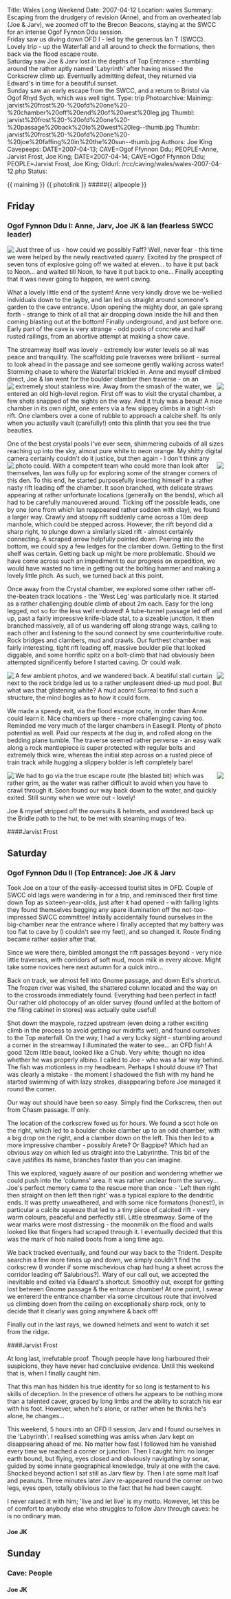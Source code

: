 Title: Wales Long Weekend
Date: 2007-04-12
Location: wales
Summary: Escaping from the drudgery of revision (Anne), and from an overheated lab (Joe & Jarv), we zoomed off to the Brecon Beacons, staying at the SWCC for an intense Ogof Fynnon Ddu session. <br>Friday saw us diving down OFD I - led by the generous Ian T (SWCC). Lovely trip - up the Waterfall and all around to check the formations, then back via the flood escape route.<br>Saturday saw Joe & Jarv lost in the depths of Top Entrance - stumbling around the rather aptly named 'Labyrinth' after having missed the Corkscrew climb up. Eventually admitting defeat, they returned via Edward's in time for a beautiful sunset.<br>Sunday saw an early escape from the SWCC, and a return to Bristol via Ogof Rhyd Sych, which was well tight.
Type: trip
Photoarchive:
Mainimg: jarvist%20frost%20-%20ofd%20one%20-%20chamber%20off%20end%20of%20west%20leg.jpg
Thumbl: jarvist%20frost%20-%20ofd%20one%20-%20passage%20back%20to%20west%20leg--thumb.jpg
Thumbr: jarvist%20frost%20-%20ofd%20one%20-%20joe%20faffing%20in%20the%20sun--thumb.jpg
Authors: Joe King
Cavepeeps: DATE=2007-04-13; CAVE=Ogof Ffynnon Ddu; PEOPLE=Anne, Jarvist Frost, Joe King;
           DATE=2007-04-14; CAVE=Ogof Ffynnon Ddu; PEOPLE=Jarvist Frost, Joe King;
Oldurl: /rcc/caving/wales/wales-2007-04-12.php
Status:

{{ mainimg }}
{{ photolink }}
#####{{ allpeople }}

##  Friday

###  Ogof Fynnon Ddu I: Anne, Jarv, Joe JK &amp; Ian (fearless SWCC leader)
<a href="/caving/photo_archive/trips/2007-04-12%20-%20wales/jarvist%20frost%20-%20ofd%20one%20-%20joe%20faffing%20in%20the%20sun.html">
<img align="left" src="/caving/photo_archive/trips/2007-04-12%20-%20wales/jarvist%20frost%20-%20ofd%20one%20-%20joe%20faffing%20in%20the%20sun--thumb.jpg">
</a>
Just three of us - how could we possibly Faff? Well, never fear - this time we were helped by the newly reactivated quarry. Excited by the prospect of seven tons of explosive going off we waited at eleven... to have it put back to Noon... and waited till Noon, to have it put back to one... Finally accepting that it was never going to happen, we went caving.

What a lovely little end of the system! Anne very kindly drove we be-wellied indviduals down to the layby, and Ian led us straight around someone's garden to the cave entrance. Upon opening the mighty door, an gale sprang forth - strange to think of all that air dropping down inside the hill and then coming blasting out at the bottom! Finally underground, and just before one. Early part of the cave is very strange - odd pools of concrete and half rusted railings, from an abortive attempt at making a show cave.

The streamway itself was lovely - extremely low water levels so all was peace and tranquility. The scaffolding pole traverses were brilliant - surreal to look ahead in the passage and see someone gently walking across water! Storming chase to where the Waterfall trickled in. Anne and myself climbed direct, Joe &amp; Ian went for the boulder clamber then traverse - on an extremely stout stainless wire.
<a href="/caving/photo_archive/trips/2007-04-12%20-%20wales/jarvist%20frost%20-%20ofd%20one%20-%20crystal%20chamber1.html">
<img align="left" src="/caving/photo_archive/trips/2007-04-12%20-%20wales/jarvist%20frost%20-%20ofd%20one%20-%20crystal%20chamber1--thumb.jpg">
</a>
<a href="/caving/photo_archive/trips/2007-04-12%20-%20wales/jarvist%20frost%20-%20ofd%20one%20-%20crystal%20chamber2.html">
<img align="right" src="/caving/photo_archive/trips/2007-04-12%20-%20wales/jarvist%20frost%20-%20ofd%20one%20-%20crystal%20chamber2--thumb.jpg">
</a>
Away from the smash of the water, we entered an old high-level region. First off was to visit the crystal chamber, a few shots snapped of the sights on the way. And it truly was a beaut! A nice chamber in its own right, one enters via a few slippey climbs in a tight-ish rift. One clambers over a cone of rubble to approach a calcite shelf. Its only when you actually vault (carefully!) onto this plinth that you see the true beauties.

One of the best crystal pools I've ever seen, shimmering cuboids of all sizes reaching up into the sky, almost pure white to neon orange. My shitty digital camera certainly couldn't do it justice, but then again - I don't think any photo could.
<a href="/caving/photo_archive/trips/2007-04-12%20-%20wales/jarvist%20frost%20-%20ofd%20one%20-%20joe%20climbing%20down%20from%20crystal%20chamber.html">
<img align="left" src="/caving/photo_archive/trips/2007-04-12%20-%20wales/jarvist%20frost%20-%20ofd%20one%20-%20joe%20climbing%20down%20from%20crystal%20chamber--thumb.jpg">
</a>
<a href="/caving/photo_archive/trips/2007-04-12%20-%20wales/jarvist%20frost%20-%20ofd%20one%20-%20joe%20admiring%20west%20leg%20formation.html">
<img align="right" src="/caving/photo_archive/trips/2007-04-12%20-%20wales/jarvist%20frost%20-%20ofd%20one%20-%20joe%20admiring%20west%20leg%20formation--thumb.jpg">
</a>
With a competent team who could more than look after themselves, Ian was fully up for exploring some of the stranger corners of this den. To this end, he started purposefully inserting himself in a rather nasty rift leading off the chamber. It soon branched, with delicate straws appearing at rather unfortunate locations (generally on the bends), which all had to be carefully manouvered around. Ticking off the possible leads, one by one (one from which Ian reappeared rather sodden with clay), we found a larger way. Crawly and stoopy rift suddenly came across a 10m deep manhole, which could be stepped across. However, the rift beyond did a sharp right, to plunge down a similarly sized rift - almost certainly connecting. A scraped arrow helpfully pointed down. Peering into the bottom, we could spy a few ledges for the clamber down. Getting to the first shelf was certain. Getting back up might be more problematic. Should we have come across such an impediment to our progress on expedition, we would have wasted no time in getting out the bolting hammer and making a lovely little pitch. As such, we turned back at this point.

Once away from the Crystal chamber, we explored some other rather off-the-beaten track locations - the 'West Leg' was particularly nice. It started as a rather challenging double climb of about 2m each. Easy for the long legged, not so for the less well endowed! A tube-tunnel passage led off and up, past a fairly impressive knife-blade stal, to a sizeable junction. It then branched massively, all of us wandering off along strange ways, calling to each other and listening to the sound connect by sme counterintuitive route. Rock bridges and clambers, mud and crawls. Our furthest chamber was fairly interesting, tight rift leading off, massive boulder pile that looked diggable, and some horrific spitz on a bolt-climb that had obviously been attempted significently before I started caving. Or could walk.

<a href="/caving/photo_archive/trips/2007-04-12%20-%20wales/jarvist%20frost%20-%20ofd%20one%20-%20acorn%20formation%20in%20mud%20chamber.html">
<img align="left" src="/caving/photo_archive/trips/2007-04-12%20-%20wales/jarvist%20frost%20-%20ofd%20one%20-%20acorn%20formation%20in%20mud%20chamber--thumb.jpg">
</a>
<a href="/caving/photo_archive/trips/2007-04-12%20-%20wales/jarvist%20frost%20-%20ofd%20one%20-%20passage%20back%20to%20west%20leg.html">
<img align="right" src="/caving/photo_archive/trips/2007-04-12%20-%20wales/jarvist%20frost%20-%20ofd%20one%20-%20passage%20back%20to%20west%20leg--thumb.jpg">
</a>

A few ambient photos, and we wandered back. A beatiful stall curtain next to the rock bridge led us to a rather unpleasent dried-up mud pool. But what was that glistening white? A mud acorn! Surreal to find such a structure, the mind bogles as to how it could form.

We made a speedy exit, via the flood escape route, in order than Anne could learn it. Nice chambers up there - more challenging caving too. Reminded me very much of the larger chambers in Easegill. Plenty of photo potential as well. Paid our respects at the dug in, and rolled along on the bedding plane tumble. The traverse seemed rather perverse - an easy walk along a rock mantlepiece is super protected with regular bolts and extremely thick wire, whereas the initial step across on a rusted piece of train track while hugging a slippery bolder is left completely bare!

<a href="/caving/photo_archive/trips/2007-04-12%20-%20wales/jarvist%20frost%20-%20ofd%20one%20-%20bees%20knees%20and%20ballarina.html">
<img align="left" src="/caving/photo_archive/trips/2007-04-12%20-%20wales/jarvist%20frost%20-%20ofd%20one%20-%20bees%20knees%20and%20ballarina--thumb.jpg">
</a>
<a href="/caving/photo_archive/trips/2007-04-12%20-%20wales/jarvist%20frost%20-%20ofd%20one%20-%20climb%20up%20to%20the%20west%20leg.html">
<img align="right" src="/caving/photo_archive/trips/2007-04-12%20-%20wales/jarvist%20frost%20-%20ofd%20one%20-%20climb%20up%20to%20the%20west%20leg--thumb.jpg">
</a>
We had to go via the true escape route (the blasted bit) which was rather grim, as the water was rather difficult to avoid when you have to crawl through it. Soon found our way back down to the water, and quickly exited. Still sunny when we were out - lovely!

Joe &amp; mysef stripped off the oversuits &amp; helmets, and wandered back up the Bridle path to the hut, to be met with steaming mugs of tea.

####Jarvist Frost

##  Saturday

###  Ogof Fynnon Ddu II (Top Entrance): Joe JK &amp; Jarv

Took Joe on a tour of the easily-accessed tourist sites in OFD. Couple of SWCC old lags were wandering in for a trip, and reminisced their first time down Top as sixteen-year-olds, just after it had opened - with failing lights they found themselves begging any spare illumination off the not-too-impressed SWCC committee! Initially accidentally found ourselves in the big-chamber near the entrance where I finally accepted that my battery was too flat to cave by (I couldn't see my feet), and so changed it. Route finding became rather easier after that.

Since we were there, bimbled amongst the rift passages beyond - very nice little traverses, with corridors of soft mud, moon milk in every alcove. Might take some novices here next autumn for a quick intro...

Back on track, we almost fell into Gnome passage, and down Ed's shortcut. The frozen river was visited, the shattered column located and the way on to the crossroads immediately found. Everything had been perfect in fact! Our rather old photocopy of an older survey (found unfiled at the bottom of the filing cabinet in stores) was actually quite useful!

Shot down the maypole, razzed upstream (even doing a rather exciting climb in the process to avoid getting our midrifts wet), and found ourselves to the Top waterfall. On the way, I had a very lucky sight - stumbling around a corner in the streamway I illuminated the water to see... an OFD fish! A good 12cm little beaut, looked like a Chub. Very white; though no idea whether he was properly albino. I called to Joe - who was a fair way behind. The fish was motionless in my headbeam. Perhaps I should douse it? That was clearly a mistake - the moment I shadowed the fish with my hand he started swimming of with lazy strokes, disappearing before Joe managed it round the corner.

Our way out should have been so easy. Simply find the Corkscrew, then out from Chasm passage. If only.

The location of the corkscrew foxed us for hours. We found a scot hole on the right, which led to a boulder choke clamber up to an odd chamber, with a big drop on the right, and a clamber down on the left. This then led to a more impressive chamber - possibly Arete? Or Bagpipe? Which had an obvious way on which led us straight into the Labyrinthe. This bit of the cave justifies its name, branches faster than you can imagine.

This we explored, vaguely aware of our position and wondering whether we could push into the 'columns' area. It was rather unclear from the survey... Joe's perfect memory came to the rescue more than once - 'Left then right then straight on then left then right' was a typical explore to the dendritic ends. It was pretty unweathered, and with some nice formatons (honest!), in particular a calcite squeeze that led to a tiny piece of calcited rift - very warm colours, peaceful and perfectly still. Little streamway. Some of the wear marks were most distressing - the moonmilk on the flood and walls looked like that fingers had scraped through it. I eventually decided that this was the mark of hob nailed boots from a long time ago.

We back tracked eventually, and found our way back to the Trident. Despite searchin a few more times up and down, we simply couldn't find the corkscrew (I wonder if some mischevious chap had hung a sheet across the corridor leading off Salubrious?). Wary of our call out, we accepted the inevitable and exited via Edward's shortcut. Smoothly out, except for getting lost between Gnome passage &amp; the entrance chamber! At one point, I swear we entererd the entrance chamber via some circuitous route that involved us climbing down from the ceiling on exceptionally sharp rock, only to decide that it clearly was going anywhere &amp; back off!

Finally out in the last rays, we downed helmets and went to watch it set from the ridge.

####Jarvist Frost

At long last, irrefutable proof. Though people have long harboured their suspicions, they have never had conclusive evidence. Until this weekend that is, when I finally caught him.

That this man has hidden his true identity for so long is testament to his skills of deception. In the presence of others he appears to be nothing more than a talented caver, graced by long limbs and the ability to scratch his ear with his foot. However, when he's alone, or rather when he thinks he's alone, he changes...

This weekend, 5 hours into an OFD II session, Jarv and I found ourselves in the 'Labyrinth'. I realised something was amiss when Jarv kept on disappearing ahead of me. No matter how fast I followed him he vanished every time we reached a corner or junction. Then I caught him: no longer earth bound, but flying, eyes closed and obviously navigating by sonar, guided by some innate geographical knowledge, truly at one with the cave. Shocked beyond action I sat still as Jarv flew by. Then I ate some malt loaf and peanuts. Three minutes later Jarv re-appeared round the corner on two legs, eyes open, totally oblivious to the fact that he had been caught.

I never raised it with him; 'live and let live' is my motto. However, let this be of comfort to anybody else who struggles to follow Jarv through caves: he is no ordinary man.

####  Joe JK

##  Sunday

###  Cave: People

####  Joe JK
